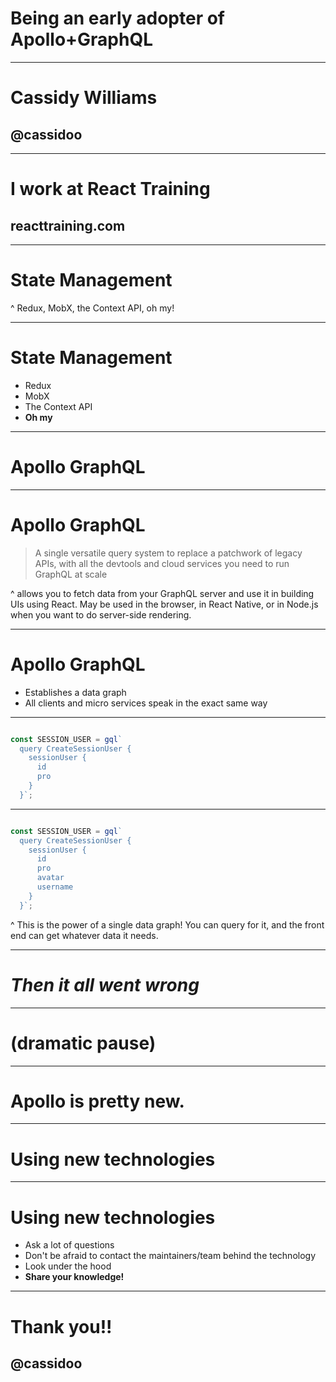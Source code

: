# 

# Being an early adopter of Apollo+GraphQL

---

# Cassidy Williams
## **@cassidoo**

---

# I work at **React Training**
## reacttraining.com

----

# State Management

^ Redux, MobX, the Context API, oh my!

---

# State Management

- Redux
- MobX
- The Context API
- **Oh my**

---

# Apollo GraphQL

---

# Apollo GraphQL

> A single versatile query system to replace a patchwork of legacy APIs, with all the devtools and cloud services you need to run GraphQL at scale

^ allows you to fetch data from your GraphQL server and use it in building UIs using React. May be used in the browser, in React Native, or in Node.js when you want to do server-side rendering.

---

# Apollo GraphQL

- Establishes a data graph
- All clients and micro services speak in the exact same way

---

```js

const SESSION_USER = gql`
  query CreateSessionUser {
    sessionUser {
      id
      pro
    }
  }`;

```

---

```js

const SESSION_USER = gql`
  query CreateSessionUser {
    sessionUser {
      id
      pro
      avatar
      username
    }
  }`;

```

^ This is the power of a single data graph! You can query for it, and the front end can get whatever data it needs.

---

# _Then it all went **wrong**_

--- 


# (dramatic pause)

---


# Apollo is pretty new.


---

# Using new technologies

---

# Using new technologies

- Ask a lot of questions
- Don't be afraid to contact the maintainers/team behind the technology
- Look under the hood
- **Share your knowledge!**

---

# Thank you!!

## **@cassidoo**
